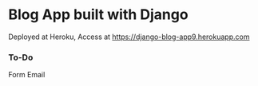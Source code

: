 # Blog App built with Django

Deployed at Heroku,
Access at https://django-blog-app9.herokuapp.com

### To-Do
Form Email
